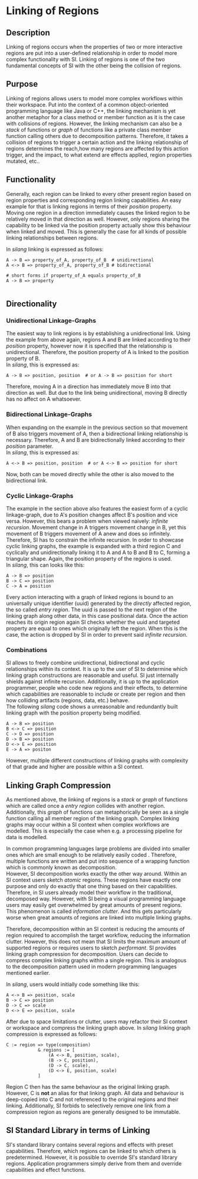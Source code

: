 # Linking of Regions 

## Description
Linking of regions occurs when the properties of two or more interactive regions are put into a user-defined relationship in order to model more complex functionality with SI.
Linking of regions is one of the two fundamental concepts of SI with the other being the collision of regions.

## Purpose
Linking of regions allows users to model more complex workflows within their workspace.
Put into the context of a common object-oriented programming language like Java or C++, the linking mechanism is yet another metaphor for a class method or member function as it is the case with collisions of regions.
However, the linking mechanism can also be a *stack* of functions or *graph*  of functions like a private class member function calling others due to decomposition patterns.
Therefore, it takes a collision of regions to trigger a certain action and the linking relationship of regions determines the reach,how many regions are affected by this action trigger, and the impact, to what extend are effects applied, region properties mutated, etc..

## Functionality
Generally, each region can be linked to every other present region based on region properties and corresponding region linking capabilities.
An easy example for that is linking regions in terms of their *position* property.
Moving one region in a direction immediately causes the linked region to be relatively moved in that direction as well.
However, only regions sharing the capability to be linked via the position property actually show this behaviour when linked and moved.
This is generally the case for all kinds of possible linking relationships between regions.

In *silang* linking is expressed as follows:

```
A -> B => property_of_A, property_of_B  # unidirectional
A <-> B => property_of_A, property_of_B # bidirectional

# short forms if property_of_A equals property_of_B
A -> B => property
 
```

## Directionality

### Unidirectional Linkage-Graphs
The easiest way to link regions is by establishing a unidirectional link.
Using the example from above again, regions A and B are linked according to their *position* property, however now it is specified that the relationship is unidirectional.
Therefore, the position property of A is linked to the position property of B.  
In *silang*, this is expressed as:
```
A -> B => position, position  # or A -> B => position for short
```
Therefore, moving A in a direction has immediately move B into that direction as well.
But due to the link being unidirectional, moving B directly has no affect on A whatsoever.

<!-- include current prototype example image -->

### Bidirectional Linkage-Graphs
When expanding on the example in the previous section so that movement of B also triggers movement of A, then a bidirectional linking relationship is necessary.
Therefore, A and B are bidirectionally linked according to their *position* parameter.  
In *silang*, this is expressed as:

```
A <-> B => position, position  # or A <-> B => position for short
```

Now, both can be moved directly while the other is also moved to the bidirectional link.

<!-- include current prototype example -->

### Cyclic Linkage-Graphs
The example in the section above also features the easiest form of a cyclic linkage-graph, due to A's position changes affect B's position and vice versa.
However, this bears a problem when viewed naively: *infinite recursion*.
Movement change in A triggers movement change in B, yet this movement of B triggers movement of A anew and does so infinitely. 
Therefore, SI has to constrain the infinite recursion.
In order to showcase cyclic linking graphs, the example is expanded with a third region C and cyclically and unidirectionally linking it to A and A to B and B to C, forming a triangular shape.
Again, the position property of the regions is used.  
In *silang*, this can looks like this:

```
A -> B => position
B -> C => position
C -> A = position
```

Every action interacting with a graph of linked regions is bound to an universally unique identifier (uuid) generated by the *directly* affected region, the so called *entry region*.
The uuid is passed to the next region of the linking graph along other data, in this case positional data.
Once the action reaches its origin region again SI checks whether the uuid and targeted property are equal to ones which originally left the region.
When this is the case, the action is dropped by SI in order to prevent said *infinite recursion*.

<!-- triangle relationship of current prototype -->

### Combinations

SI allows to freely combine unidirectional, bidirectional and cyclic relationships within its context.
It is up to the user of SI to determine which linking graph constructions are reasonable and useful.
SI just internally shields against infinite recursion.
Additionally, it is up to the application programmer, people who code new regions and their effects, to determine which capabilities are reasonable to include or create per region and then how colliding artifacts (regions, data, etc.) behave.  
The following *silang* code shows a unreasonable and redundantly built linking graph with the position property being modified.

```
A -> B => position
B <-> C => position
C -> D => position
D -> B => position
D <-> E => position
E -> A => positon
```

However, multiple different constructions of linking graphs with complexity of that grade and higher are possible within a SI context.

<!-- image of constructed -->

## Linking Graph Compression 

As mentioned above, the linking of regions is a *stack* or *graph* of functions which are called once a *entry region* collides with another region.
Additionally, this *graph* of functions can metaphorically be seen as a single function calling all member region of the linking graph.
Complex linking graphs may occur within a SI context when complex workflows are modelled.
This is especially the case when e.g. a processing pipeline for data is modelled.

<!-- demo image/uml of such a process e.g. copy_to\-\>tag\-\>send_by_email -->

In common programming languages large problems are divided into smaller ones which are small enough to be relatively easily coded .
Therefore, multiple functions are written and put into sequence of a wrapping function which is commonly known as decomposition.  
However, SI decomposition works exactly the other way around.
Within an SI context users sketch *atomic* regions.
These regions have exactly one purpose and only do exactly that one thing based on their capabilities.
Therefore, in SI users already model their workflow in the traditional, decomposed way.
However, with SI being a visual programming language users may easily get overwhelmed by great amounts of present regions.
This phenomenon is called *information clutter*.
And this gets particularly worse when great amounts of regions are linked into multiple linking graphs.

<!-- example image without linking graph compression--> 

Therefore, decomposition within an SI context is reducing the amounts of region required to accomplish the target workflow, reducing the information clutter.
However, this does not mean that SI limits the maximum amount of supported regions or requires users to sketch *performant*.
SI provides linking graph compression for decomposition.
Users can decide to compress complex linking graphs within a single region.
This is analogous to the decomposition pattern used in modern programming languages mentioned earlier.

In *silang*, users would initially code something like this:

```
A <-> B => position, scale
B -> C => position
D -> C => scale
D <-> E => position, scale
```

After due to space limitations or clutter, users may refactor their SI context or workspace and compress the linking graph above.
In *silang* linking graph compression is expressed as follows:

```
C := region => type(composition)
            & regions := [
                (A <-> B, position, scale),
                (B -> C, position),
                (D -> C, scale),
                (D <-> E, position, scale)
            ]
```

Region C then has the same behaviour as the original linking graph.
However, C is **not** an alias for that linking graph.
All data and behaviour is deep-copied into C and not referenced to the original regions and their linking.
Additionally, SI forbids to selectively remove one link from a compression region as regions are generally designed to be immutable.

<!-- example image with and linking graph compression--> 

## SI Standard Library in terms of Linking

SI's standard library contains several regions and effects with preset capabilities.
Therefore, which regions can be linked to which others is predetermined.
However, it is possible to override SI's standard library regions.
Application programmers simply derive from them and override capabilities and effect functions.



